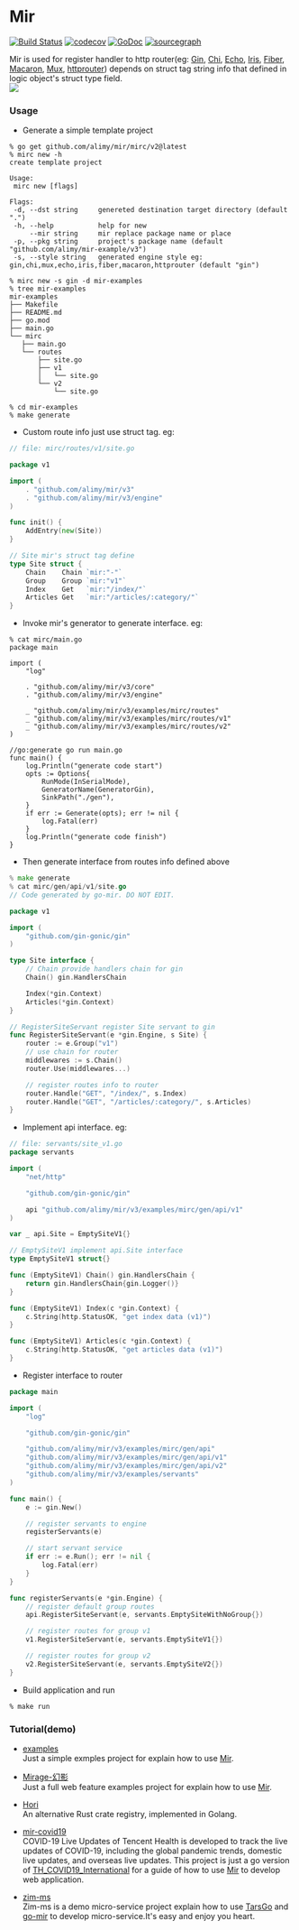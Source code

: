 # Mir
[![Build Status](https://api.travis-ci.com/alimy/mir.svg?branch=master)](https://travis-ci.com/alimy/mir)
[![codecov](https://codecov.io/gh/alimy/mir/branch/master/graph/badge.svg)](https://codecov.io/gh/alimy/mir)
[![GoDoc](https://godoc.org/github.com/alimy/mir?status.svg)](https://pkg.go.dev/github.com/alimy/mir/v3)
[![sourcegraph](https://img.shields.io/badge/view%20on-Sourcegraph-brightgreen.svg?logo=sourcegraph)](https://sourcegraph.com/github.com/alimy/mir)

Mir is used for register handler to http router(eg: [Gin](https://github.com/gin-gonic/gin), [Chi](https://github.com/go-chi/chi), [Echo](https://github.com/labstack/echo), [Iris](https://github.com/kataras/iris), [Fiber](https://github.com/gofiber/fiber), [Macaron](https://github.com/go-macaron/macaron), [Mux](https://github.com/gorilla/mux), [httprouter](https://github.com/julienschmidt/httprouter))
 depends on struct tag string info that defined in logic object's struct type field.  
 ![](docs/.assets/mir-arc-adapter.png) 
 
 ### Usage
 
 * Generate a simple template project
 
 ```
% go get github.com/alimy/mir/mirc/v2@latest
% mirc new -h
create template project

Usage:
  mirc new [flags]

Flags:
  -d, --dst string     genereted destination target directory (default ".")
  -h, --help           help for new
      --mir string     mir replace package name or place
  -p, --pkg string     project's package name (default "github.com/alimy/mir-example/v3")
  -s, --style string   generated engine style eg: gin,chi,mux,echo,iris,fiber,macaron,httprouter (default "gin")

% mirc new -s gin -d mir-examples
% tree mir-examples
mir-examples
├── Makefile
├── README.md
├── go.mod
├── main.go
└── mirc
    ├── main.go
    └── routes
        ├── site.go
        ├── v1
        │   └── site.go
        └── v2
            └── site.go

% cd mir-examples
% make generate
 ```
 
 * Custom route info just use struct tag. eg:
 
```go
// file: mirc/routes/v1/site.go

package v1

import (
	. "github.com/alimy/mir/v3"
	. "github.com/alimy/mir/v3/engine"
)

func init() {
	AddEntry(new(Site))
}

// Site mir's struct tag define
type Site struct {
	Chain    Chain `mir:"-"`
	Group    Group `mir:"v1"`
	Index    Get   `mir:"/index/"`
	Articles Get   `mir:"/articles/:category/"`
}
```

* Invoke mir's generator to generate interface. eg:

```
% cat mirc/main.go
package main

import (
	"log"

	. "github.com/alimy/mir/v3/core"
	. "github.com/alimy/mir/v3/engine"

	_ "github.com/alimy/mir/v3/examples/mirc/routes"
	_ "github.com/alimy/mir/v3/examples/mirc/routes/v1"
	_ "github.com/alimy/mir/v3/examples/mirc/routes/v2"
)

//go:generate go run main.go
func main() {
	log.Println("generate code start")
	opts := Options{
		RunMode(InSerialMode),
		GeneratorName(GeneratorGin),
		SinkPath("./gen"),
	}
	if err := Generate(opts); err != nil {
		log.Fatal(err)
	}
	log.Println("generate code finish")
}
```

* Then generate interface from routes info defined above

```go
% make generate
% cat mirc/gen/api/v1/site.go
// Code generated by go-mir. DO NOT EDIT.

package v1

import (
	"github.com/gin-gonic/gin"
)

type Site interface {
	// Chain provide handlers chain for gin
	Chain() gin.HandlersChain

	Index(*gin.Context)
	Articles(*gin.Context)
}

// RegisterSiteServant register Site servant to gin
func RegisterSiteServant(e *gin.Engine, s Site) {
	router := e.Group("v1")
	// use chain for router
	middlewares := s.Chain()
	router.Use(middlewares...)

	// register routes info to router
	router.Handle("GET", "/index/", s.Index)
	router.Handle("GET", "/articles/:category/", s.Articles)
}
```

* Implement api interface. eg:
```go
// file: servants/site_v1.go
package servants

import (
	"net/http"

	"github.com/gin-gonic/gin"

	api "github.com/alimy/mir/v3/examples/mirc/gen/api/v1"
)

var _ api.Site = EmptySiteV1{}

// EmptySiteV1 implement api.Site interface
type EmptySiteV1 struct{}

func (EmptySiteV1) Chain() gin.HandlersChain {
	return gin.HandlersChain{gin.Logger()}
}

func (EmptySiteV1) Index(c *gin.Context) {
	c.String(http.StatusOK, "get index data (v1)")
}

func (EmptySiteV1) Articles(c *gin.Context) {
	c.String(http.StatusOK, "get articles data (v1)")
}
```

* Register interface to router

```go
package main

import (
	"log"

	"github.com/gin-gonic/gin"

	"github.com/alimy/mir/v3/examples/mirc/gen/api"
	"github.com/alimy/mir/v3/examples/mirc/gen/api/v1"
	"github.com/alimy/mir/v3/examples/mirc/gen/api/v2"
	"github.com/alimy/mir/v3/examples/servants"
)

func main() {
	e := gin.New()

	// register servants to engine
	registerServants(e)

	// start servant service
	if err := e.Run(); err != nil {
		log.Fatal(err)
	}
}

func registerServants(e *gin.Engine) {
	// register default group routes
	api.RegisterSiteServant(e, servants.EmptySiteWithNoGroup{})

	// register routes for group v1
	v1.RegisterSiteServant(e, servants.EmptySiteV1{})

	// register routes for group v2
	v2.RegisterSiteServant(e, servants.EmptySiteV2{})
}
```

* Build application and run

```shell
% make run
```

### Tutorial(demo)
 * [examples](examples)  
 Just a simple exmples project for explain how to use [Mir](https://github.com/alimy/mir).
 
 * [Mirage-幻影](https://github.com/alimy/mirage)  
 Just a full web feature examples project for explain how to use [Mir](https://github.com/alimy/mir).
 
 * [Hori](https://github.com/alimy/hori)  
 An alternative Rust crate registry, implemented in Golang.
 
 * [mir-covid19](https://github.com/alimy/mir-covid19)  
 COVID-19 Live Updates of Tencent Health is developed to track the live updates of COVID-19, including the global pandemic trends, domestic live updates, and overseas live updates. This project is just a go version of [TH_COVID19_International](https://github.com/Tencent/TH_COVID19_International) for a guide of how to use [Mir](https://github.com/alimy/mir) to develop web application.
 
 * [zim-ms](https://github.com/alimy/zim-ms)   
Zim-ms is a demo micro-service project explain how to use [TarsGo](https://github.com/TarsCloud/TarsGo) and [go-mir](https://github.com/alimy/mir) to develop micro-service.It's easy and enjoy you heart.
